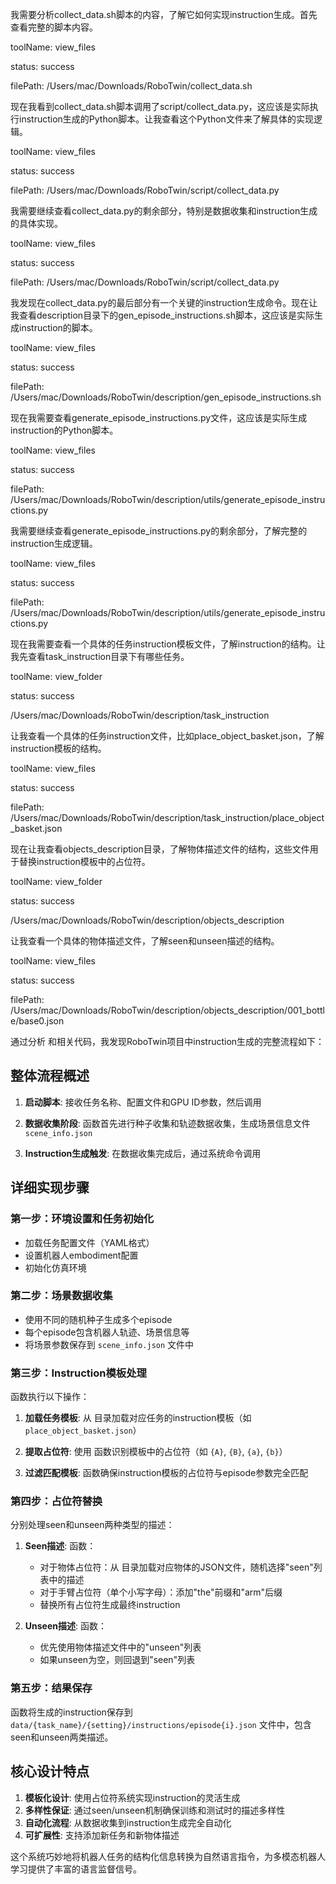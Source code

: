 


          
我需要分析collect_data.sh脚本的内容，了解它如何实现instruction生成。首先查看完整的脚本内容。
        
            
toolName: view_files
            
status: success
          
            
filePath: /Users/mac/Downloads/RoboTwin/collect_data.sh
          
现在我看到collect_data.sh脚本调用了script/collect_data.py，这应该是实际执行instruction生成的Python脚本。让我查看这个Python文件来了解具体的实现逻辑。
        
            
toolName: view_files
            
status: success
          
            
filePath: /Users/mac/Downloads/RoboTwin/script/collect_data.py
          
我需要继续查看collect_data.py的剩余部分，特别是数据收集和instruction生成的具体实现。
        
            
toolName: view_files
            
status: success
          
            
filePath: /Users/mac/Downloads/RoboTwin/script/collect_data.py
          
我发现在collect_data.py的最后部分有一个关键的instruction生成命令。现在让我查看description目录下的gen_episode_instructions.sh脚本，这应该是实际生成instruction的脚本。
        
            
toolName: view_files
            
status: success
          
            
filePath: /Users/mac/Downloads/RoboTwin/description/gen_episode_instructions.sh
          
现在我需要查看generate_episode_instructions.py文件，这应该是实际生成instruction的Python脚本。
        
            
toolName: view_files
            
status: success
          
            
filePath: /Users/mac/Downloads/RoboTwin/description/utils/generate_episode_instructions.py
          
我需要继续查看generate_episode_instructions.py的剩余部分，了解完整的instruction生成逻辑。
        
            
toolName: view_files
            
status: success
          
            
filePath: /Users/mac/Downloads/RoboTwin/description/utils/generate_episode_instructions.py
          
现在我需要查看一个具体的任务instruction模板文件，了解instruction的结构。让我先查看task_instruction目录下有哪些任务。
        
            
toolName: view_folder
            
status: success
          
/Users/mac/Downloads/RoboTwin/description/task_instruction
          
让我查看一个具体的任务instruction文件，比如place_object_basket.json，了解instruction模板的结构。
        
            
toolName: view_files
            
status: success
          
            
filePath: /Users/mac/Downloads/RoboTwin/description/task_instruction/place_object_basket.json
          
现在让我查看objects_description目录，了解物体描述文件的结构，这些文件用于替换instruction模板中的占位符。
        
            
toolName: view_folder
            
status: success
          
/Users/mac/Downloads/RoboTwin/description/objects_description
          
让我查看一个具体的物体描述文件，了解seen和unseen描述的结构。
        
            
toolName: view_files
            
status: success
          
            
filePath: /Users/mac/Downloads/RoboTwin/description/objects_description/001_bottle/base0.json
          
通过分析 <mcfile name="collect_data.sh" path="/Users/mac/Downloads/RoboTwin/collect_data.sh"></mcfile> 和相关代码，我发现RoboTwin项目中instruction生成的完整流程如下：

## 整体流程概述

1. **启动脚本**: <mcfile name="collect_data.sh" path="/Users/mac/Downloads/RoboTwin/collect_data.sh"></mcfile> 接收任务名称、配置文件和GPU ID参数，然后调用 <mcfile name="collect_data.py" path="/Users/mac/Downloads/RoboTwin/script/collect_data.py"></mcfile>

2. **数据收集阶段**: <mcsymbol name="run" filename="collect_data.py" path="/Users/mac/Downloads/RoboTwin/script/collect_data.py" startline="95" type="function"></mcsymbol> 函数首先进行种子收集和轨迹数据收集，生成场景信息文件 `scene_info.json`

3. **Instruction生成触发**: 在数据收集完成后，通过系统命令调用 <mcfile name="gen_episode_instructions.sh" path="/Users/mac/Downloads/RoboTwin/description/gen_episode_instructions.sh"></mcfile>

## 详细实现步骤

### 第一步：环境设置和任务初始化
- 加载任务配置文件（YAML格式）
- 设置机器人embodiment配置
- 初始化仿真环境

### 第二步：场景数据收集
- 使用不同的随机种子生成多个episode
- 每个episode包含机器人轨迹、场景信息等
- 将场景参数保存到 `scene_info.json` 文件中

### 第三步：Instruction模板处理
<mcsymbol name="generate_episode_descriptions" filename="generate_episode_instructions.py" path="/Users/mac/Downloads/RoboTwin/description/utils/generate_episode_instructions.py" startline="188" type="function"></mcsymbol> 函数执行以下操作：

1. **加载任务模板**: 从 <mcfolder name="task_instruction" path="/Users/mac/Downloads/RoboTwin/description/task_instruction"></mcfolder> 目录加载对应任务的instruction模板（如 `place_object_basket.json`）

2. **提取占位符**: 使用 <mcsymbol name="extract_placeholders" filename="generate_episode_instructions.py" path="/Users/mac/Downloads/RoboTwin/description/utils/generate_episode_instructions.py" startline="13" type="function"></mcsymbol> 函数识别模板中的占位符（如 `{A}`, `{B}`, `{a}`, `{b}`）

3. **过滤匹配模板**: <mcsymbol name="filter_instructions" filename="generate_episode_instructions.py" path="/Users/mac/Downloads/RoboTwin/description/utils/generate_episode_instructions.py" startline="18" type="function"></mcsymbol> 函数确保instruction模板的占位符与episode参数完全匹配

### 第四步：占位符替换
分别处理seen和unseen两种类型的描述：

1. **Seen描述**: <mcsymbol name="replace_placeholders" filename="generate_episode_instructions.py" path="/Users/mac/Downloads/RoboTwin/description/utils/generate_episode_instructions.py" startline="42" type="function"></mcsymbol> 函数：
   - 对于物体占位符：从 <mcfolder name="objects_description" path="/Users/mac/Downloads/RoboTwin/description/objects_description"></mcfolder> 目录加载对应物体的JSON文件，随机选择"seen"列表中的描述
   - 对于手臂占位符（单个小写字母）：添加"the"前缀和"arm"后缀
   - 替换所有占位符生成最终instruction

2. **Unseen描述**: <mcsymbol name="replace_placeholders_unseen" filename="generate_episode_instructions.py" path="/Users/mac/Downloads/RoboTwin/description/utils/generate_episode_instructions.py" startline="88" type="function"></mcsymbol> 函数：
   - 优先使用物体描述文件中的"unseen"列表
   - 如果unseen为空，则回退到"seen"列表

### 第五步：结果保存
<mcsymbol name="save_episode_descriptions" filename="generate_episode_instructions.py" path="/Users/mac/Downloads/RoboTwin/description/utils/generate_episode_instructions.py" startline="168" type="function"></mcsymbol> 函数将生成的instruction保存到 `data/{task_name}/{setting}/instructions/episode{i}.json` 文件中，包含seen和unseen两类描述。

## 核心设计特点

1. **模板化设计**: 使用占位符系统实现instruction的灵活生成
2. **多样性保证**: 通过seen/unseen机制确保训练和测试时的描述多样性
3. **自动化流程**: 从数据收集到instruction生成完全自动化
4. **可扩展性**: 支持添加新任务和新物体描述

这个系统巧妙地将机器人任务的结构化信息转换为自然语言指令，为多模态机器人学习提供了丰富的语言监督信号。
        

